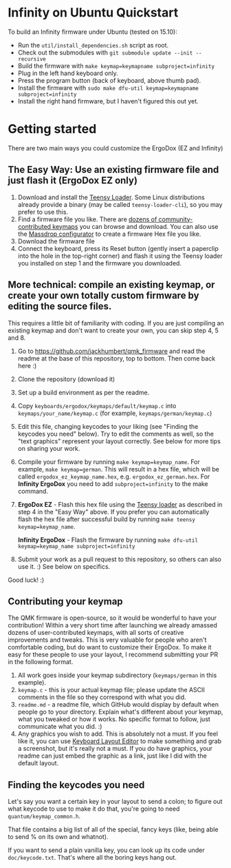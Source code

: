 # Infinity on Ubuntu Quickstart

To build an Infinity firmware under Ubuntu (tested on 15.10):

  - Run the `util/install_dependencies.sh` script as root.
  - Check out the submodules with `git submodule update --init --recursive`
  - Build the firmware with `make keymap=keymapname subproject=infinity`
  - Plug in the left hand keyboard only.
  - Press the program button (back of keyboard, above thumb pad).
  - Install the firmware with `sudo make dfu-util keymap=keymapname subproject=infinity`
  - Install the right hand firmware, but I haven't figured this out yet.

# Getting started

There are two main ways you could customize the ErgoDox (EZ and Infinity)

## The Easy Way: Use an existing firmware file and just flash it (ErgoDox EZ only)

1. Download and install the [Teensy Loader](https://www.pjrc.com/teensy/loader.html). Some Linux distributions already provide a binary (may be called `teensy-loader-cli`), so you may prefer to use this.
2. Find a firmware file you like. There are [dozens of community-contributed keymaps](http://qmk.fm/keyboards/ergodox/) you can browse and download. You can also use the [Massdrop configurator](https://keyboard-configurator.massdrop.com/ext/ergodox) to create a firmware Hex file you like.
3. Download the firmware file
4. Connect the keyboard, press its Reset button (gently insert a paperclip into the hole in the top-right corner) and flash it using the Teensy loader you installed on step 1 and the firmware you downloaded.

## More technical: compile an existing keymap, or create your own totally custom firmware by editing the source files.

This requires a little bit of familiarity with coding.
If you are just compiling an existing keymap and don't want to create your own, you can skip step 4, 5 and 8.

1. Go to https://github.com/jackhumbert/qmk_firmware and read the readme at the base of this repository, top to bottom. Then come back here :)
2. Clone the repository (download it)
3. Set up a build environment as per the readme.
4. Copy `keyboards/ergodox/keymaps/default/keymap.c` into `keymaps/your_name/keymap.c` (for example, `keymaps/german/keymap.c`)
5. Edit this file, changing keycodes to your liking (see "Finding the keycodes you need" below). Try to edit the comments as well, so the "text graphics" represent your layout correctly. See below for more tips on sharing your work.
6. Compile your firmware by running `make keymap=keymap_name`. For example, `make keymap=german`. This will result in a hex file, which will be called `ergodox_ez_keymap_name.hex`, e.g. `ergodox_ez_german.hex`. For **Infinity ErgoDox** you need to add `subproject=infinity` to the make command.
7. **ErgoDox EZ** - Flash this hex file using the [Teensy loader](https://www.pjrc.com/teensy/loader.html) as described in step 4 in the "Easy Way" above. If you prefer you can automatically flash the hex file after successful build by running `make teensy keymap=keymap_name`.

   **Infinity ErgoDox** - Flash the firmware by running `make dfu-util keymap=keymap_name subproject=infinity`
8. Submit your work as a pull request to this repository, so others can also use it. :) See below on specifics.

Good luck! :)

## Contributing your keymap

The QMK firmware is open-source, so it would be wonderful to have your contribution! Within a very short time after launching we already amassed dozens of user-contributed keymaps, with all sorts of creative improvements and tweaks. This is very valuable for people who aren't comfortable coding, but do want to customize their ErgoDox. To make it easy for these people to use your layout, I recommend submitting your PR in the following format.

1. All work goes inside your keymap subdirectory (`keymaps/german` in this example).
2. `keymap.c` - this is your actual keymap file; please update the ASCII comments in the file so they correspond with what you did.
3. `readme.md` - a readme file, which GitHub would display by default when people go to your directory. Explain what's different about your keymap, what you tweaked or how it works. No specific format to follow, just communicate what you did. :)
4. Any graphics you wish to add. This is absolutely not a must. If you feel like it, you can use [Keyboard Layout Editor](http://keyboard-layout-editor.com) to make something and grab a screenshot, but it's really not a must. If you do have graphics, your readme can just embed the graphic as a link, just like I did with the default layout.


## Finding the keycodes you need

Let's say you want a certain key in your layout to send a colon; to figure out what keycode to use to make it do that, you're going to need `quantum/keymap_common.h`.

That file contains a big list of all of the special, fancy keys (like, being able to send % on its own and whatnot).

If you want to send a plain vanilla key, you can look up its code under `doc/keycode.txt`. That's where all the boring keys hang out.
